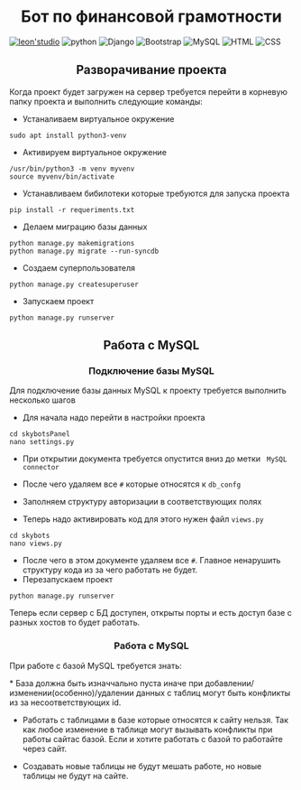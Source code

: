 <h1 align="center">Бот по финансовой грамотности</h1>


  [![leon'studio](https://img.shields.io/badge/made%20by-leon'%20studio-inactive)](https://kwork.ru/user/leonmaxwell)
  ![python](https://img.shields.io/badge/Language-Python-red)
  ![Django](https://img.shields.io/badge/Framework-Django-brightgreen)
  ![Bootstrap](https://img.shields.io/badge/Client%20framework-Bootstrap-blueviolet) 
  ![MySQL](https://img.shields.io/badge/Database-MySQL-yellow) 
  ![HTML](https://img.shields.io/badge/Markup-HTML-important)
  ![CSS](https://img.shields.io/badge/Stylesheets-CSS-9cf)
  
<h2 align="center">Разворачивание проекта</h2>

<p>Когда проект будет загружен на сервер требуется перейти в корневую папку проекта и выполнить следующие команды: </p>


* Устаналиваем виртуальное окружение
```
sudo apt install python3-venv
```
* Активируем виртуальное окружение
```
/usr/bin/python3 -m venv myvenv
source myvenv/bin/activate
```
* Устанавливаем бибилотеки которые требуются для запуска проекта
```
pip install -r requeriments.txt
```

* Делаем миграцию базы данных
```
python manage.py makemigrations
python manage.py migrate --run-syncdb
```
* Создаем суперпользователя
```
python manage.py createsuperuser
```
* Запускаем проект
```
python manage.py runserver
```

<h2 align="center">Работа с MySQL</h2>

<h3 align="center">Подключение базы MySQL</h2>

<p>Для подключение базы данных MySQL к проекту требуется выполнить несколько шагов</p>

* Для начала надо перейти в настройки проекта
```
cd skybotsPanel
nano settings.py
```
* При открытии документа требуется опустится вниз до метки
``` MySQL connector```

* После чего удаляем все ``` # ``` которые относятся к ``` db_confg ``` 
* Заполняем структуру авторизации в соответствующих полях
* Теперь надо активировать код для этого нужен файл ``` views.py ```
 ```
 cd skybots
 nano views.py
```
* После чего в этом документе удаляем все ``` # ```. Главное ненарушить структуру кода из за чего работать не будет.
* Перезапускаем проект
```
python manage.py runserver
```
<p> Теперь если сервер с БД доступен, открыты порты и есть доступ базе с разных хостов то будет работать.</p>

<h3 align="center">Работа с MySQL</h2>

<p>При работе с базой MySQL требуется знать:</p>
  * База должна быть изначчально пуста иначе при добавлении/изменении(особенно)/удалении данных с таблиц могут быть конфликты из за несоответствующих id.

* Работать с таблицами в базе которые относятся к сайту нельзя. Так как любое изменение в таблице могут вызывать конфликты при работы сайтас базой. Если и хотите работать с базой то работайте через сайт.

* Создавать новые таблицы не будут мешать работе, но новые таблицы не будут на сайте.
